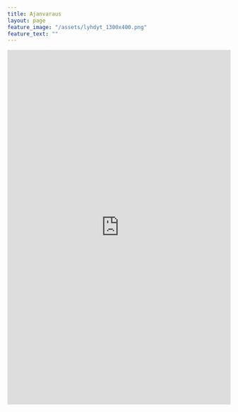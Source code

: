 ```yaml
---
title: Ajanvaraus
layout: page
feature_image: "/assets/lyhdyt_1300x400.png"
feature_text: ""
---
```


<iframe
	src="https://app.acuityscheduling.com/schedule.php?owner=18231920"
	width="100%"
	height="800"
	frameBorder="0"
	class="acuity_iframe">	
</iframe>
<script src="https://embed.acuityscheduling.com/js/embed.js" type="text/javascript"></script>